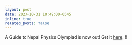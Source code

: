```yaml
---
layout: post
date: 2023-10-31 10:49:00+0545
inline: true
related_posts: false
---
```


A Guide to Nepal Physics Olympiad is now out! Get it [here](https://github.com/nkalauni/physics-olympiad-book). :bangbang:
